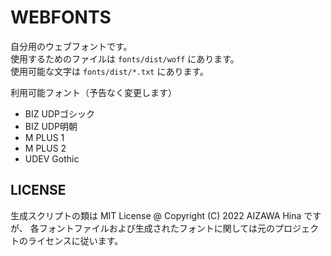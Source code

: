 WEBFONTS
========

自分用のウェブフォントです。  
使用するためのファイルは `fonts/dist/woff` にあります。  
使用可能な文字は `fonts/dist/*.txt` にあります。


利用可能フォント（予告なく変更します）

  - BIZ UDPゴシック
  - BIZ UDP明朝
  - M PLUS 1
  - M PLUS 2
  - UDEV Gothic

LICENSE
-------

生成スクリプトの類は MIT License @ Copyright (C) 2022 AIZAWA Hina ですが、
各フォントファイルおよび生成されたフォントに関しては元のプロジェクトのライセンスに従います。
